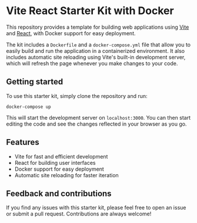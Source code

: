 # Vite React Starter Kit with Docker

This repository provides a template for building web applications using [Vite](https://vitejs.dev/) and [React](https://reactjs.org/), with Docker support for easy deployment.

The kit includes a `Dockerfile` and a `docker-compose.yml` file that allow you to easily build and run the application in a containerized environment. It also includes automatic site reloading using Vite's built-in development server, which will refresh the page whenever you make changes to your code.

## Getting started

To use this starter kit, simply clone the repository and run:

```
docker-compose up
```

This will start the development server on `localhost:3000`. You can then start editing the code and see the changes reflected in your browser as you go.

## Features

- Vite for fast and efficient development
- React for building user interfaces
- Docker support for easy deployment
- Automatic site reloading for faster iteration

## Feedback and contributions

If you find any issues with this starter kit, please feel free to open an issue or submit a pull request. Contributions are always welcome!
